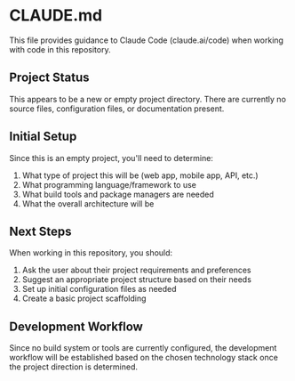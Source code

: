 # CLAUDE.md

This file provides guidance to Claude Code (claude.ai/code) when working with code in this repository.

## Project Status

This appears to be a new or empty project directory. There are currently no source files, configuration files, or documentation present.

## Initial Setup

Since this is an empty project, you'll need to determine:

1. What type of project this will be (web app, mobile app, API, etc.)
2. What programming language/framework to use
3. What build tools and package managers are needed
4. What the overall architecture will be

## Next Steps

When working in this repository, you should:

1. Ask the user about their project requirements and preferences
2. Suggest an appropriate project structure based on their needs
3. Set up initial configuration files as needed
4. Create a basic project scaffolding

## Development Workflow

Since no build system or tools are currently configured, the development workflow will be established based on the chosen technology stack once the project direction is determined.